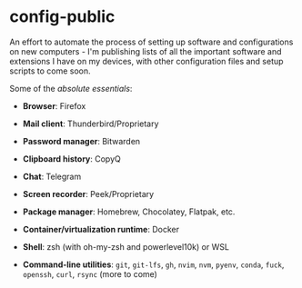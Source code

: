 # config-public

An effort to automate the process of setting up software and configurations on new computers - I'm publishing lists of all the important software and extensions I have on my devices, with other configuration files and setup scripts to come soon.



Some of the *absolute essentials*:

- **Browser**: Firefox
- **Mail client**: Thunderbird/Proprietary
- **Password manager**: Bitwarden
- **Clipboard history**: CopyQ
- **Chat**: Telegram
- **Screen recorder**: Peek/Proprietary
- **Package manager**: Homebrew, Chocolatey, Flatpak, etc.

- **Container/virtualization runtime**: Docker
- **Shell**: zsh (with oh-my-zsh and powerlevel10k) or WSL

- **Command-line utilities**: `git`, `git-lfs`, `gh`, `nvim`, `nvm`, `pyenv`, `conda`, `fuck`, `openssh`, `curl`, `rsync`  (more to come)
